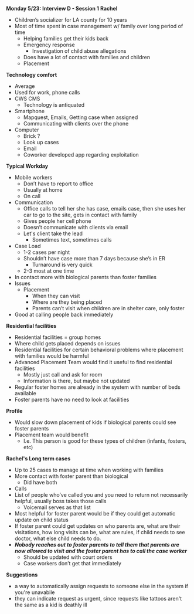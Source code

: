 **Monday 5/23: Interview D - Session 1**
**Rachel**

 - Children’s socializer for LA county for 10 years 
 - Most of time spent in case management w/ family over long period of time 
	 - Helping families get their kids back 
	 - Emergency response 
		 - Investigation of child abuse allegations
	 - Does have a lot of contact with families and children 
	 - Placement

**Technology comfort**

 - Average 
 - Used for work, phone calls 
 - CWS CMS 
	 - Technology is antiquated
 - Smartphone 
	 - Mapquest, Emails, Getting case when assigned 
	 - Communicating with clients over the phone 
 - Computer 
	 - Brick ? 
	 - Look up cases 
	 - Email
	 - Coworker developed app regarding exploitation

**Typical Workday**

 - Mobile workers 
	 - Don’t have to report to office 
	 - Usually at home
	 - On call
 - Communication 
	 - Office calls to tell her she has case, emails case, then she uses her car to go to the site, gets in contact with family
	 - Gives people her cell phone
	 - Doesn’t communicate with clients via email 
	 - Let's client take the lead
		 - Sometimes text, sometimes calls 
 - Case Load 
	 - 1-2 cases per night 
	 - Shouldn’t have case more than 7 days because she’s in ER 
		 - Turnaround is very quick 
	 - 2-3 most at one time 
 - In contact more with biological parents than foster families 
 - Issues 
	 - Placement
		 - When they can visit 
		 - Where are they being placed
		 - Parents can’t visit when children are in shelter care, only foster 
 - Good at calling people back immediately

**Residential facilities**

 - Residential facilities = group homes 
 - Where child gets placed depends on issues 
 - Residential facilities for certain behavioral  problems where placement with families would be harmful 
 - Advanced  Placement Team would find it useful to find residential facilities
	 - Mostly just call and ask for room 
	 - Information is there, but maybe  not updated
 - Regular foster homes are already in the system with  number of beds available 
 - Foster parents have no need to look at  facilities

**Profile**

 - Would slow down placement of kids if biological parents could see foster parents
 - Placement team would benefit
	 - I.e. This person is good for these types of children (infants, fosters, etc)

**Rachel's Long term cases**

 - Up to 25 cases to manage at time when working with families
 - More contact with foster parent than biological
	 - Did have both
 - Calls
 - List of people who’ve called you and you need to return not necessarily helpful, usually boss takes those calls
	 - Voicemail serves as that list
 - Most helpful for foster parent would be if they could get automatic update on child status
 - If foster parent could get updates on who parents are, what are their visitations, how long visits can be, what are rules, if child needs to see doctor, what else child needs to do.
 - ***Nobody reaches out to foster parents to tell them that parents are now allowed to visit and the foster parent has to call the case worker***
	 - Should be updated with court orders
	 - Case workers don’t get that immediately

**Suggestions**

 - a way to automatically assign requests to someone else in the system if you're unavabile
 - they can indicate request as urgent, since requests like tattoos aren't the same as a kid is deathly ill
